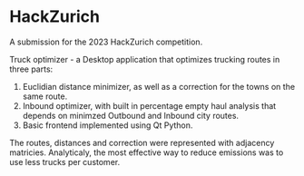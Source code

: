 # HackZurich
A submission for the 2023 HackZurich competition.

Truck optimizer - a Desktop application that optimizes trucking routes in three parts:
1. Euclidian distance minimizer, as well as a correction for the towns on the same route.
2. Inbound optimizer, with built in percentage empty haul analysis that depends on minimzed Outbound and Inbound city routes.
3. Basic frontend implemented using Qt Python. 

The routes, distances and correction were represented with adjacency matricies. Analyticaly, the most effective way to reduce emissions
was to use less trucks per customer.

